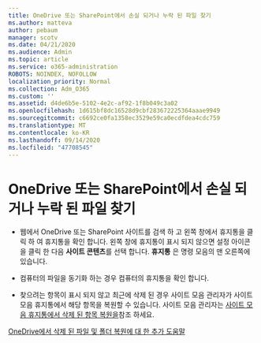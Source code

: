 ```yaml
---
title: OneDrive 또는 SharePoint에서 손실 되거나 누락 된 파일 찾기
ms.author: matteva
author: pebaum
manager: scotv
ms.date: 04/21/2020
ms.audience: Admin
ms.topic: article
ms.service: o365-administration
ROBOTS: NOINDEX, NOFOLLOW
localization_priority: Normal
ms.collection: Adm_O365
ms.custom: ''
ms.assetid: d4de6b5e-5102-4e2c-af92-1f8b049c3a02
ms.openlocfilehash: 1d615bf8dc16528d9cbf283672225364aaae9949
ms.sourcegitcommit: c6692ce0fa1358ec3529e59ca0ecdfdea4cdc759
ms.translationtype: MT
ms.contentlocale: ko-KR
ms.lasthandoff: 09/14/2020
ms.locfileid: "47708545"
---
```

# <a name="find-lost-or-missing-files-in-onedrive-or-sharepoint"></a>OneDrive 또는 SharePoint에서 손실 되거나 누락 된 파일 찾기

- 웹에서 OneDrive 또는 SharePoint 사이트를 검색 하 고 왼쪽 창에서 휴지통을 클릭 하 여 휴지통을 확인 합니다. 왼쪽 창에 휴지통이 표시 되지 않으면 설정 아이콘을 클릭 한 다음 **사이트 콘텐츠**를 선택 합니다. **휴지통** 은 명령 모음의 맨 오른쪽에 있습니다. 
    
- 컴퓨터의 파일을 동기화 하는 경우 컴퓨터의 휴지통을 확인 합니다. 
    
- 찾으려는 항목이 표시 되지 않고 최근에 삭제 된 경우 사이트 모음 관리자가 사이트 모음 휴지통에서 해당 항목을 복원할 수 있습니다. 사이트 모음 관리자는 [사이트 모음 휴지통에서 삭제 된 항목 복원을](https://go.microsoft.com/fwlink/?linkid=866439)참조 하세요.
    
[OneDrive에서 삭제 된 파일 및 폴더 복원에 대 한 추가 도움말](https://go.microsoft.com/fwlink/?linkid=872872)
  

